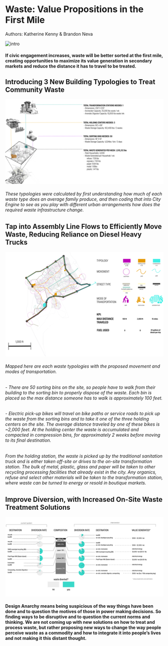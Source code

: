 # Waste: Value Propositions in the First Mile
Authors: Katherine Kenny & Brandon Neva

![intro](https://github.com/Unit26Y21/UrbanLab/blob/85f40468547d2284764f3a27cd2a589e111c7310/examples/A_Waste_Areal_View.png) 
#### If civic engagement increases, waste will be better sorted at the first mile, creating opportunities to maximize its value generation in secondary markets and reduce the distance it has to travel to be treated.

## Introducing 3 New Building Typologies to Treat Community Waste
![Axon](https://github.com/Unit26Y21/UrbanLab/blob/85f40468547d2284764f3a27cd2a589e111c7310/examples/B_Waste_Site_Axon.png) 

###### These typologies were calculated by first understanding how much of each waste type does an average family produce, and then coding that into City Engine to see as you play with different urban arrangements how does the required waste infrastructure change. 

## Tap into Assembly Line Flows to Efficiently Move Waste, Reducing Reliance on Diesel Heavy Trucks
![](https://github.com/Unit26Y21/UrbanLab/blob/85f40468547d2284764f3a27cd2a589e111c7310/examples/C_Waste_Diagrammatic_Map.png)

###### Mapped here are each waste typologies with the proposed movement and modes of transportation. 
###### - There are 50 sorting bins on the site, so people have to walk from their building to the sorting bin to properly dispose of the waste. Each bin is placed so the max distance someone has to walk is approximately 100 feet. 
###### - Electric pick-up bikes will travel on bike paths or service roads to pick up the waste from the sorting bins and to take it one of the three holding centers on the site. The average distance traveled by one of these bikes is ~2,000 feet. At the holding center the waste is accumulated and compacted in compression bins, for approximately 2 weeks before moving to its final destination. 
######  From the holding station, the waste is picked up by the traditional sanitation truck and is either taken off-site or drives to the on-site transformation station. The bulk of metal, plastic, glass and paper will be taken to other recycling processing facilities that already exist in the city. Any organics, refuse and select other materials will be taken to the transformation station, where waste can be turned to energy or resold in boutique markets. 

## Improve Diversion, with Increased On-Site Waste Treatment Solutions
![](https://github.com/Unit26Y21/UrbanLab/blob/85f40468547d2284764f3a27cd2a589e111c7310/examples/D_Waste_Diversion_Flowchart.png) 

#### Design Anarchy means being suspicious of the way things have been done and to question the motives of those in power making decisions. So finding ways to be disruptive and to question the current norms and thinking. We are not coming up with new solutions on how to treat and process waste, but rather proposing new ways to change the way people perceive waste as a commodity and how to integrate it into people’s lives and not making it this distant thought.
